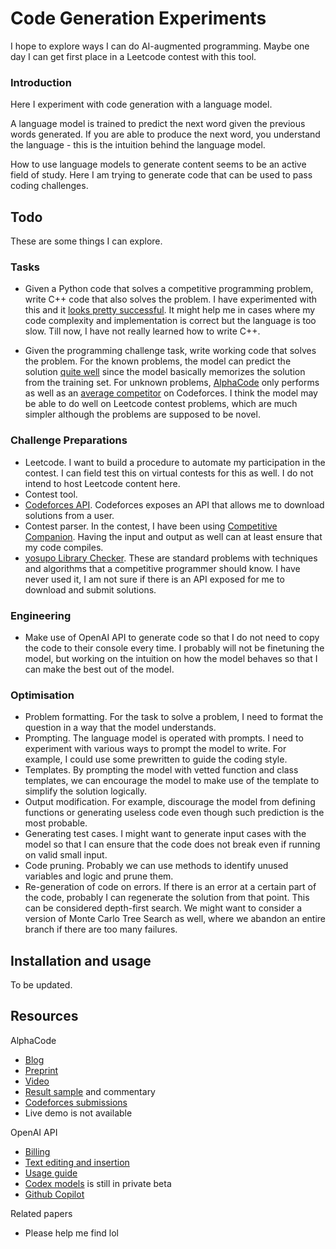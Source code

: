 # Code Generation Experiments

I hope to explore ways I can do AI-augmented programming. Maybe one day I can get first place in a Leetcode contest with this tool.


### Introduction

Here I experiment with code generation with a language model.

A language model is trained to predict the next word given the previous words generated.
If you are able to produce the next word, you understand the language - this is the intuition behind the language model.

How to use language models to generate content seems to be an active field of study. Here I am trying to generate code that can be used to pass coding challenges.


## Todo

These are some things I can explore.


### Tasks

- Given a Python code that solves a competitive programming problem, write C++ code that also solves the problem. I have experimented with this and it [looks pretty successful](https://codeforces.com/blog/entry/101435). It might help me in cases where my code complexity and implementation is correct but the language is too slow. Till now, I have not really learned how to write C++.

- Given the programming challenge task, write working code that solves the problem. For the known problems, the model can predict the solution [quite well](https://www.youtube.com/watch?v=Kv_E0tUTo2Y) since the model basically memorizes the solution from the training set. For unknown problems, [AlphaCode](https://www.deepmind.com/blog/competitive-programming-with-alphacode) only performs as well as an [average competitor](https://codeforces.com/blog/entry/99566) on Codeforces. I think the model may be able to do well on Leetcode contest problems, which are much simpler although the problems are supposed to be novel.


### Challenge Preparations

- Leetcode. I want to build a procedure to automate my participation in the contest. I can field test this on virtual contests for this as well. I do not intend to host Leetcode content here.
- Contest tool. 
- [Codeforces API](https://codeforces.com/apiHelp). Codeforces exposes an API that allows me to download solutions from a user.
- Contest parser. In the contest, I have been using [Competitive Companion](https://chrome.google.com/webstore/detail/competitive-companion/cjnmckjndlpiamhfimnnjmnckgghkjbl). Having the input and output as well can at least ensure that my code compiles.
- [yosupo Library Checker](https://judge.yosupo.jp/). These are standard problems with techniques and algorithms that a competitive programmer should know. I have never used it, I am not sure if there is an API exposed for me to download and submit solutions.


### Engineering

- Make use of OpenAI API to generate code so that I do not need to copy the code to their console every time. I probably will not be finetuning the model, but working on the intuition on how the model behaves so that I can make the best out of the model.


### Optimisation

- Problem formatting. For the task to solve a problem, I need to format the question in a way that the model understands.
- Prompting. The language model is operated with prompts. I need to experiment with various ways to prompt the model to write. For example, I could use some prewritten to guide the coding style.
- Templates. By prompting the model with vetted function and class templates, we can encourage the model to make use of the template to simplify the solution logically.
- Output modification. For example, discourage the model from defining functions or generating useless code even though such prediction is the most probable.
- Generating test cases. I might want to generate input cases with the model so that I can ensure that the code does not break even if running on valid small input.
- Code pruning. Probably we can use methods to identify unused variables and logic and prune them.
- Re-generation of code on errors. If there is an error at a certain part of the code, probably I can regenerate the solution from that point. This can be considered depth-first search. We might want to consider a version of Monte Carlo Tree Search as well, where we abandon an entire branch if there are too many failures.


## Installation and usage

To be updated.


## Resources

AlphaCode
- [Blog](https://www.deepmind.com/blog/competitive-programming-with-alphacode)
- [Preprint](https://storage.googleapis.com/deepmind-media/AlphaCode/competition_level_code_generation_with_alphacode.pdf)
- [Video](https://www.youtube.com/watch?v=C5sWbYwzKyg)
- [Result sample](https://alphacode.deepmind.com/) and commentary
- [Codeforces submissions](https://codeforces.com/blog/entry/99566)
- Live demo is not available

OpenAI API
- [Billing](https://openai.com/api/pricing/)
- [Text editing and insertion](https://openai.com/blog/gpt-3-edit-insert/)
- [Usage guide](https://beta.openai.com/docs/guides/completion/)
- [Codex models](https://beta.openai.com/docs/engines/codex-series-private-beta) is still in private beta
- [Github Copilot](https://copilot.github.com/)

Related papers
- Please help me find lol
